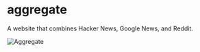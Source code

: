 # aggregate

A website that combines Hacker News, Google News, and Reddit.

![Aggregate](https://raw.githubusercontent.com/pkrshnan/personal-website/master/src/images/aggregate.png)
